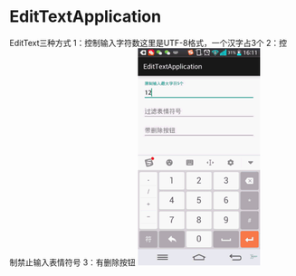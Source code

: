 # EditTextApplication
EditText三种方式
1：控制输入字符数这里是UTF-8格式，一个汉字占3个
2：控制禁止输入表情符号
3：有删除按钮
![image](https://github.com/cornflower10/EditTextApplication/blob/master/app/src/main/java/gif/editText.gif) 
